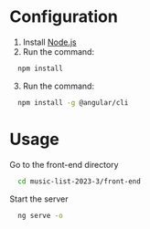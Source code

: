 # Configuration

1. Install [Node.js](https://nodejs.org/en/download)
2. Run the command:

```bash
  npm install
```

3. Run the command:

```bash
  npm install -g @angular/cli
```


# Usage

Go to the front-end directory

```bash
  cd music-list-2023-3/front-end
```

Start the server

```bash
  ng serve -o
```

